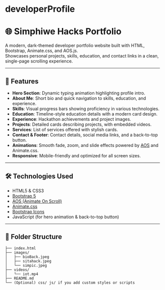 # developerProfile
# 🌐 Simphiwe Hacks Portfolio

A modern, dark-themed developer portfolio website built with HTML, Bootstrap, Animate.css, and AOS.js.  
Showcases personal projects, skills, education, and contact links in a clean, single-page scrolling experience.

---

## 🚀 Features

- **Hero Section**: Dynamic typing animation highlighting profile intro.
- **About Me**: Short bio and quick navigation to skills, education, and experience.
- **Skills**: Visual progress bars showing proficiency in various technologies.
- **Education**: Timeline-style education details with a modern card design.
- **Experience**: Hackathon achievements and project images.
- **Projects**: Detailed cards describing projects, with embedded videos.
- **Services**: List of services offered with stylish cards.
- **Contact & Footer**: Contact details, social media links, and a back-to-top button.
- **Animations**: Smooth fade, zoom, and slide effects powered by [AOS](https://michalsnik.github.io/aos/) and Animate.css.
- **Responsive**: Mobile-friendly and optimized for all screen sizes.

---

## 🛠️ Technologies Used

- HTML5 & CSS3
- [Bootstrap 5](https://getbootstrap.com/)
- [AOS (Animate On Scroll)](https://michalsnik.github.io/aos/)
- [Animate.css](https://animate.style/)
- [Bootstrap Icons](https://icons.getbootstrap.com/)
- JavaScript (for hero animation & back-to-top button)

---

## 📂 Folder Structure

```plaintext
├── index.html
├── images/
│   ├── bioBack.jpeg
│   ├── sitahack.jpeg
│   └── simpic.jpeg
├── videos/
│   └── iot.mp4
├── README.md
└── (Optional) css/ js/ if you add custom styles or scripts
